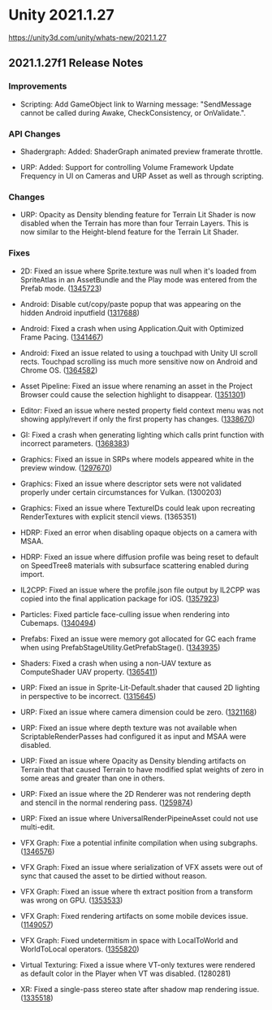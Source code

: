 # Unity 2021.1.27
https://unity3d.com/unity/whats-new/2021.1.27

## 2021.1.27f1 Release Notes


### Improvements
<ul>
<li>Scripting: Add GameObject link to Warning message: "SendMessage cannot be called during Awake, CheckConsistency, or OnValidate.".</li>
</ul>

### API Changes
<ul>
<li><p>Shadergraph: Added: ShaderGraph animated preview framerate throttle.</p></li>
<li><p>URP: Added: Support for controlling Volume Framework Update Frequency in UI on Cameras and URP Asset as well as through scripting.</p></li>
</ul>

### Changes
<ul>
<li>URP: Opacity as Density blending feature for Terrain Lit Shader is now disabled when the Terrain has more than four Terrain Layers. This is now similar to the Height-blend feature for the Terrain Lit Shader.</li>
</ul>

### Fixes
<ul>
<li><p>2D: Fixed an issue where Sprite.texture was null when it's loaded from SpriteAtlas in an AssetBundle and the Play mode was entered from the Prefab mode. (<a href="https://issuetracker.unity3d.com/issues/sprite-dot-texture-is-null-when-its-loaded-from-spriteatlas-in-an-assetbundle-and-the-play-mode-is-entered-from-the-prefab-mode">1345723</a>)</p></li>
<li><p>Android: Disable cut/copy/paste popup that was appearing on the hidden Android inputfield (<a href="https://issuetracker.unity3d.com/issues/android-tmp-inputfield-selection-appears-above-keyboard-and-is-interactable-when-hide-mobile-input-enabled">1317688</a>)</p></li>
<li><p>Android: Fixed a crash when using Application.Quit with Optimized Frame Pacing. (<a href="https://issuetracker.unity3d.com/issues/application-dot-quit-exits-with-signal-11-sigsegv">1341467</a>)</p></li>
<li><p>Android: Fixed an issue related to using a touchpad with Unity UI scroll rects. Touchpad scrolling iss much more sensitive now on Android and Chrome OS. (<a href="https://issuetracker.unity3d.com/issues/chrome-os-touchpad-scrolling-does-not-work-well-with-unity-ui-scroll-rects">1364582</a>)</p></li>
<li><p>Asset Pipeline: Fixed  an issue where renaming an asset in the Project Browser could cause the selection highlight to disappear. (<a href="https://issuetracker.unity3d.com/issues/renaming-the-material-removes-the-selection-cursor-and-makes-the-selection-invalid">1351301</a>)</p></li>
<li><p>Editor: Fixed an issue where nested property field context menu was not showing apply/revert if only the first property has changes. (<a href="https://issuetracker.unity3d.com/issues/revert-and-apply-to-prefab-options-are-not-visible-when-nesting-a-beginproperty-slash-endproperty-and-right-clicking-on-the-property">1338670</a>)</p></li>
<li><p>GI: Fixed a crash when generating lighting which calls print function with incorrect parameters. (<a href="https://issuetracker.unity3d.com/issues/crash-when-generating-lightning">1368383</a>)</p></li>
<li><p>Graphics: Fixed an issue  in SRPs where models appeared white in the preview window. (<a href="https://issuetracker.unity3d.com/issues/hdrp-model-preview-in-inspector-loses-coloring">1297670</a>)</p></li>
<li><p>Graphics: Fixed an issue where descriptor sets were not validated properly under certain circumstances for Vulkan. (1300203)</p></li>
<li><p>Graphics: Fixed an issue where TextureIDs could leak upon recreating RenderTextures with explicit stencil views. (1365351)</p></li>
<li><p>HDRP: Fixed an error when disabling opaque objects on a camera with MSAA.</p></li>
<li><p>HDRP: Fixed an issue where diffusion profile was being reset to default on SpeedTree8 materials with subsurface scattering enabled during import.</p></li>
<li><p>IL2CPP: Fixed an issue where the profile.json file output by IL2CPP was copied into the final application package for iOS. (<a href="https://issuetracker.unity3d.com/issues/ios-xcode-builds-contain-a-reference-to-profile-dot-json">1357923</a>)</p></li>
<li><p>Particles: Fixed particle face-culling issue when rendering into Cubemaps. (<a href="https://issuetracker.unity3d.com/issues/particles-are-not-visible-in-the-cube-render-texture-when-using-camera-dot-rendertocubemap">1340494</a>)</p></li>
<li><p>Prefabs: Fixed an issue were memory got allocated for GC each frame when using PrefabStageUtility.GetPrefabStage(). (<a href="https://issuetracker.unity3d.com/issues/memory-gets-allocated-for-gc-each-frame-when-using-prefabstageutility-dot-getprefabstage">1343935</a>)</p></li>
<li><p>Shaders: Fixed a crash when using a non-UAV texture as ComputeShader UAV property. (<a href="https://issuetracker.unity3d.com/issues/crash-on-computeshader-dispatchcomputeshader-when-attempting-to-bind-texture-as-uav-without-uav-usage-flag-set">1365411</a>)</p></li>
<li><p>URP: Fixed an issue in Sprite-Lit-Default.shader that caused 2D lighting in perspective to be incorrect. (<a href="https://issuetracker.unity3d.com/issues/lighting-renders-incorrectly-when-using-2d-lighting-and-perspective-camera">1315645</a>)</p></li>
<li><p>URP: Fixed an issue where camera dimension could be zero. (<a href="https://issuetracker.unity3d.com/issues/urp-attempting-to-get-camera-relative-temporary-rendertexture-is-thrown-when-tweening-the-viewport-rect-values-of-a-camera">1321168</a>)</p></li>
<li><p>URP: Fixed an issue where depth texture was not available when ScriptableRenderPasses had configured it as input and MSAA were disabled.</p></li>
<li><p>URP: Fixed an issue where Opacity as Density blending artifacts on Terrain that that caused Terrain to have modified splat weights of zero in some areas and greater than one in others.</p></li>
<li><p>URP: Fixed an issue where the 2D Renderer was not rendering depth and stencil in the normal rendering pass. (<a href="https://issuetracker.unity3d.com/issues/normal-buffer-writing-does-not-respect-depth-buffer-when-using-2drenderer">1259874</a>)</p></li>
<li><p>URP: Fixed an issue where UniversalRenderPipeineAsset could not use multi-edit.</p></li>
<li><p>VFX Graph: Fixe a potential infinite compilation when using subgraphs. (<a href="https://issuetracker.unity3d.com/issues/editor-compiles-endlessly-the-vfx-graph-assets-from-the-samples">1346576</a>)</p></li>
<li><p>VFX Graph: Fixed an issue where serialization of VFX assets were out of sync that caused the asset to be dirtied without reason.</p></li>
<li><p>VFX Graph: Fixed an issue where th extract position from a transform was wrong on GPU. (<a href="https://issuetracker.unity3d.com/issues/vfx-extract-position-from-transform-on-gpu-returns-zero">1353533</a>)</p></li>
<li><p>VFX Graph: Fixed rendering artifacts on some mobile devices issue. (<a href="https://issuetracker.unity3d.com/issues/lwrp-vfx-graph-projects-have-visual-artifacts-when-viewed-with-certain-mobile-gpus">1149057</a>)</p></li>
<li><p>VFX Graph: Fixed undetermitism in space with LocalToWorld and WorldToLocal operators. (<a href="https://issuetracker.unity3d.com/issues/vfx-urp-order-of-transformations-changes-when-saving-graph">1355820</a>)</p></li>
<li><p>Virtual Texturing: Fixed a issue where VT-only textures were rendered as default color in the Player when VT was disabled. (1280281)</p></li>
<li><p>XR: Fixed a single-pass stereo state after shadow map rendering issue. (<a href="https://issuetracker.unity3d.com/issues/xr-sdk-single-pass-stereo-instanced-rendering-breaks-when-rendering-into-the-shadow-map-of-a-spotlight-source">1335518</a>)</p></li>
</ul>
